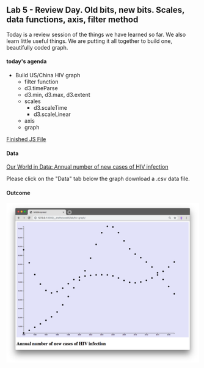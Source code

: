## Lab 5 - Review Day. Old bits, new bits. Scales, data functions, axis, filter method

Today is a review session of the things we have learned so far. We also learn little useful things. We are putting it all together to build one, beautifully coded graph.

#### today's agenda
- Build US/China HIV graph
  - filter function
  - d3.timeParse
  - d3.min, d3.max, d3.extent
  - scales
    - d3.scaleTime
    - d3.scaleLinear
  - axis
  - graph

[Finished JS File](https://github.com/leoneckert/cdv-fall19/blob/master/labs/lab5/finished-hiv-graph/script.js)

#### Data

[Our World in Data: Annual number of new cases of HIV infection](https://ourworldindata.org/grapher/new-cases-of-hiv-infection?tab=chart&time=1990..2017)

Please click on the "Data" tab below the graph download a .csv data file.


#### Outcome

![hiv.png](assets/hiv.png)

<!-- ##### filter function

In these steps, I am not covering every detail because, by now, we are used to the basics, like loading data using `d3.json(...).then(...)` or `d3.csv(...).then(...)` (you might have not used this but it's the same method, just for.csv files).

The dataset we are working with here is huge, it has data for many, many countries, 6468 data points in total. For now, we want to reduce this. How about just visualizing one country, China, for example.

JavaScript offers  extremely useful array methods for the most common things one wants to do with arrays:
- `array.foreach()`: a short hand to loop over each element of an array - I think of this as 'reading' access to the array's values
- `array.map()`: a method to create a new array from an existing one. It let's you loop over each element, rearrange, calculate, add to or take away from the values to construct a new datapoint which is then added to a **new** array that is returned.
- `array.filer()`: a method to create a new array that holds only a subsection of the original one. we can defined a condition which is tested for each element of the old array - if the condition is true for an element, it will be added to the new array, if the condition is false, the element will be ignored.

[Here is a reference for these methods.](https://dev.to/thegamefreak720/how-not-to-be-scared-of-js-array-methods-foreach-map-filter-and-reduce-2c13)

In our dataset, data points look like this:
```json
[

  ...

  {
    Code: "CHN"
    Entity: "China"
    Incidence - HIV/AIDS - Sex: Both - Age: All Ages (Number) (new cases of HIV): "53692.1332112"
    Year: "2011"
  },

  ...

]
```



##### d3.timeParse
##### d3.min, d3.max, d3.extent
##### scales

###### d3.scaleTime
###### d3.scaleLinear

##### axis
##### graph -->
